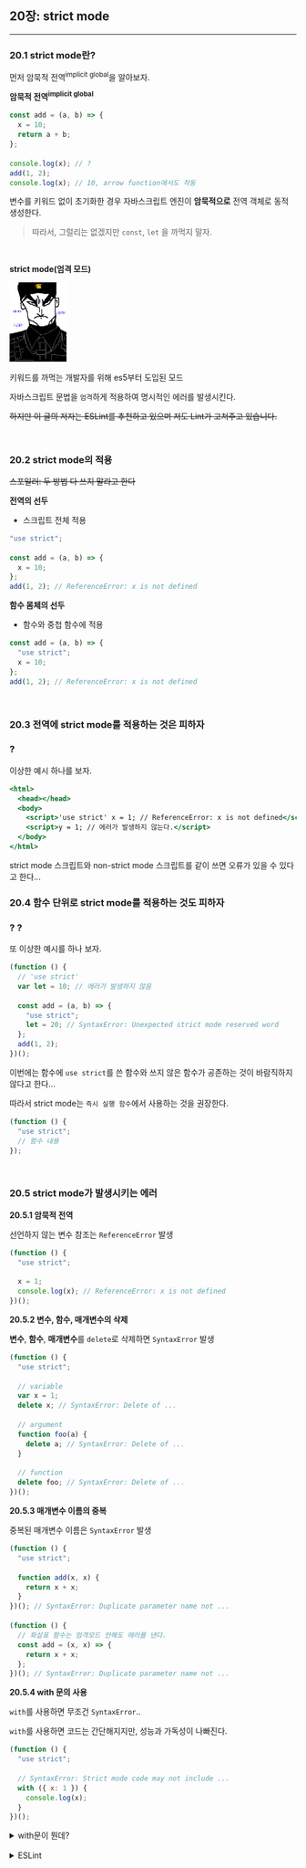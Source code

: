 ## 20장: strict mode

---

### **20.1 strict mode란?**

먼저 암묵적 전역<sup>implicit global</sup>을 알아보자.

**암묵적 전역<sup>implicit global</sup>**

```jsx
const add = (a, b) => {
  x = 10;
  return a + b;
};

console.log(x); // ?
add(1, 2);
console.log(x); // 10, arrow function에서도 작동
```

변수를 키워드 없이 초기화한 경우 자바스크립트 엔진이 **암묵적으로** 전역 객체로 동적 생성한다.

> 따라서, 그럴리는 없겠지만 `const`, `let` 을 까먹지 말자.

</br>

**strict mode(엄격 모드)**

<img src='../images/strict.png' width=100px>

</br>

키워드를 까먹는 개발자를 위해 es5부터 도입된 모드

자바스크립트 문법을 `엄격`하게 적용하여 명시적인 에러를 발생시킨다.

~~하지만 이 글의 저자는 ESLint를 추천하고 있으며 저도 Lint가 고쳐주고 있습니다.~~

</br>

### **20.2 strict mode의 적용**

~~스포일러: 두 방법 다 쓰지 말라고 한다~~

**전역의 선두**

- 스크립트 전체 적용

```jsx
"use strict";

const add = (a, b) => {
  x = 10;
};
add(1, 2); // ReferenceError: x is not defined
```

**함수 몸체의 선두**

- 함수와 중첩 함수에 적용

```jsx
const add = (a, b) => {
  "use strict";
  x = 10;
};
add(1, 2); // ReferenceError: x is not defined
```

</br>

### **20.3 전역에 strict mode를 적용하는 것은 피하자**

### ?

이상한 예시 하나를 보자.

```jsx
<html>
  <head></head>
  <body>
    <script>'use strict' x = 1; // ReferenceError: x is not defined</script>
    <script>y = 1; // 에러가 발생하지 않는다.</script>
  </body>
</html>
```

strict mode 스크립트와 non-strict mode 스크립트를 같이 쓰면 오류가 있을 수 있다고 한다...

### **20.4 함수 단위로 strict mode를 적용하는 것도 피하자**

### ? ?

또 이상한 예시를 하나 보자.

```jsx
(function () {
  // 'use strict'
  var let = 10; // 에러가 발생하지 않음

  const add = (a, b) => {
    "use strict";
    let = 20; // SyntaxError: Unexpected strict mode reserved word
  };
  add(1, 2);
})();
```

이번에는 함수에 `use strict`를 쓴 함수와 쓰지 않은 함수가 공존하는 것이 바람직하지 않다고 한다...

따라서 strict mode는 `즉시 실행 함수`에서 사용하는 것을 권장한다.

```jsx
(function () {
  "use strict";
  // 함수 내용
});
```

</br>

### **20.5 strict mode가 발생시키는 에러**

**20.5.1 암묵적 전역**

선언하지 않는 변수 참조는 `ReferenceError` 발생

```jsx
(function () {
  "use strict";

  x = 1;
  console.log(x); // ReferenceError: x is not defined
})();
```

**20.5.2 변수, 함수, 매개변수의 삭제**

**변수**, **함수**, **매개변수**를 `delete`로 삭제하면 `SyntaxError` 발생

```jsx
(function () {
  "use strict";

  // variable
  var x = 1;
  delete x; // SyntaxError: Delete of ...

  // argument
  function foo(a) {
    delete a; // SyntaxError: Delete of ...
  }

  // function
  delete foo; // SyntaxError: Delete of ...
})();
```

**20.5.3 매개변수 이름의 중복**

중복된 매개변수 이름은 `SyntaxError` 발생

```jsx
(function () {
  "use strict";

  function add(x, x) {
    return x + x;
  }
})(); // SyntaxError: Duplicate parameter name not ...

(function () {
  // 화살표 함수는 엄격모드 안해도 에러를 낸다.
  const add = (x, x) => {
    return x + x;
  };
})(); // SyntaxError: Duplicate parameter name not ...
```

**20.5.4 with 문의 사용**

`with`를 사용하면 무조건 `SyntaxError`..

`with`를 사용하면 코드는 간단해지지만, 성능과 가독성이 나빠진다.

```jsx
(function () {
  "use strict";

  // SyntaxError: Strict mode code may not include ...
  with ({ x: 1 }) {
    console.log(x);
  }
})();
```

<details>
<summary>with문이 뭔데?</summary>

**이건 왜 존재하는 것일까?**

```jsx
// Before
x = Math.cos(3 * Math.PI) + Math.sin(Math.LN10);
y = Math.tan(14 * Math.E);

// After
with (Math) {
  x = cos(3 * PI) + sin(LN10);
  y = tan(14 * E);
}
```

> 그냥 못본 척 하고 평생 몰라도 될 것 같습니다.

</details>

<br/>

<details>
<summary>ESLint</summary>

그냥 `ESLint` 씁시다.
책 쓴 사람도 린트 쓰라고 했었습니다.

> eslintrc가 없다는 것은, 린터를 사용하지 않는다는 말이며, 린터를 사용하지 않는다는 말은 입문 단계라 린터가 뭔지 존재도 모른다던가, 아니면 나는 코드를 아주 마이웨이로 짜기 때문에 팀플레이는 고려하지 않는 사람이라던가, 아니면 수십년간의 경험으로 손린터가 린터보다 더 대단한 경지에 올랐기 때문일 것이다. 키보드에 0과 1 버튼만 있는 사람이 아니라면 린터를 쓰는게 맞다. 린터를 쓰지 않는 것은, 코드를 아무 규칙 없이 개같이 짠다는 말이고, 린터를 쓰지 않는 것은, 진짜 근본도 없는 개쌍놈이라는 것을 뜻하며, 린터를 쓰지 않는 것은, .. 그만..  
> [- 제가 쓴게 아닙니다.](https://miriya.net/blog/cliz752zc000lwb86y5gtxstu)

</details>
